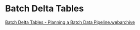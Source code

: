 # Batch Delta Tables


[Batch Delta Tables - Planning a Batch Data Pipeline.webarchive](batch_delta_tables/batch_delta_tables__planning_a_batch_data_pipeline.webarchive)